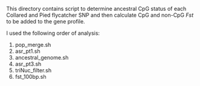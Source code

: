 This directory contains script to determine ancestral CpG status of each Collared and Pied flycatcher SNP and then calculate CpG and non-CpG *Fst* to be added to the gene profile.

I used the following order of analysis:
1. pop_merge.sh
2. asr_pt1.sh
3. ancestral_genome.sh
4. asr_pt3.sh
5. triNuc_filter.sh
6. fst_100bp.sh
